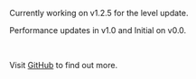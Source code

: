 <p>Currently working on v1.2.5 for the level update.</p>
<p>Performance updates in v1.0 and Initial on v0.0.<br></p>
<p><br></p>
<p>Visit <a href="https://github.com/knownkreatives/Poly-race">GitHub</a> to find out more.</p>
